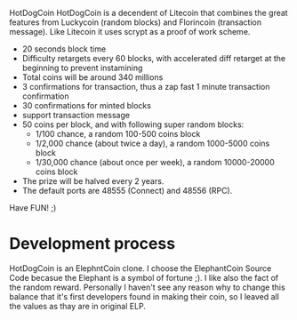HotDogCoin
HotDogCoin is a decendent of Litecoin that combines the great features from Luckycoin (random blocks) and Florincoin (transaction message). Like Litecoin it uses scrypt as a proof of work scheme.

- 20 seconds block time
- Difficulty retargets every 60 blocks, with accelerated diff retarget at the beginning to prevent instamining 
- Total coins will be around 340 millions
- 3 confirmations for transaction, thus a zap fast 1 minute transaction confirmation
- 30 confirmations for minted blocks
- support transaction message
- 50 coins per block, and with following super random blocks:
	- 1/100 chance, a random 100-500 coins block
	- 1/2,000 chance (about twice a day), a random 1000-5000 coins block
	- 1/30,000 chance (about once per week), a random 10000-20000 coins block 
- The prize will be halved every 2 years.
- The default ports are 48555 (Connect) and 48556 (RPC).

Have FUN! ;)


Development process
===================
HotDogCoin is an ElephntCoin clone.
I choose the ElephantCoin Source Code becasue the Elephant is a symbol of fortune ;).
I like also the fact of the random reward.
Personally I haven't see any reason why to change this balance that it's first developers found in making their coin, so I leaved all the values as thay are in original ELP.
